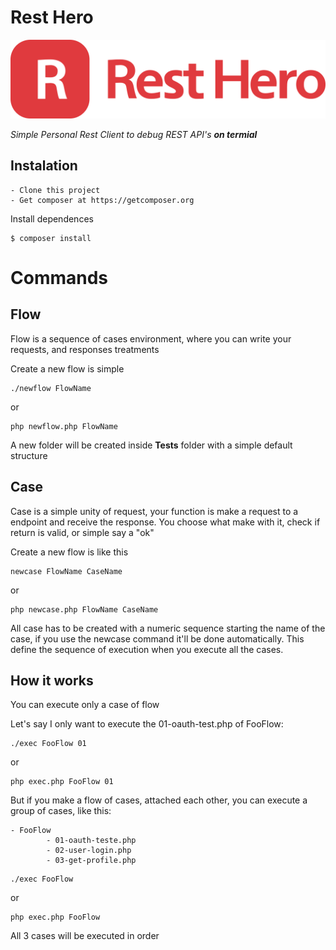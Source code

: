 # Rest Hero

![logo](assets/marca.png)

*Simple Personal Rest Client to debug REST API's **on termial***


## Instalation

    - Clone this project
    - Get composer at https://getcomposer.org

Install dependences

```
$ composer install
```

# Commands

## Flow
Flow is a sequence of cases environment, where you can write your requests, and responses treatments

Create a new flow is simple

```
./newflow FlowName
```

or

```
php newflow.php FlowName
```

A new folder will be created inside **Tests** folder with a simple default structure

## Case

Case is a simple unity of request, your function is make a request to a endpoint and receive the response.
You choose what make with it, check if return is valid, or simple say a "ok"

Create a new flow is like this

```
newcase FlowName CaseName
```

or

```
php newcase.php FlowName CaseName
```

All case has to be created with a numeric sequence  starting the name of the case, if you use the newcase command it'll be done automatically. This define the sequence of execution when you execute all the cases.

## How it works

You can execute only a case of flow

Let's say I only want to execute the 01-oauth-test.php of FooFlow:

```
./exec FooFlow 01
```

or

```
php exec.php FooFlow 01
```

But if you make a flow of cases, attached each other, you can execute a group of cases, like this:

    - FooFlow
            - 01-oauth-teste.php
            - 02-user-login.php
            - 03-get-profile.php

```
./exec FooFlow
```

or

```
php exec.php FooFlow
```

All 3 cases will be executed in order


